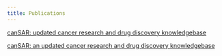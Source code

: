 ```yaml
---
title: Publications
---
```




[canSAR: updated cancer research and drug discovery knowledgebase](http://www.ncbi.nlm.nih.gov/pubmed/24304894)

[canSAR: an updated cancer research and drug discovery knowledgebase](http://www.ncbi.nlm.nih.gov/pubmed/26673713)
